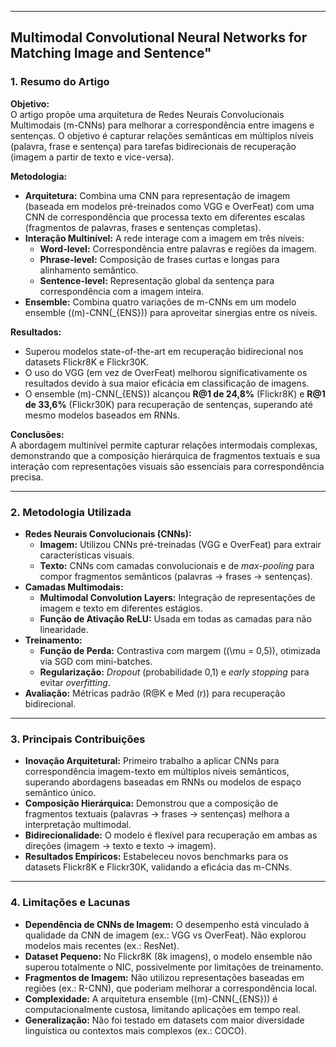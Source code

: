 ***
## Multimodal Convolutional Neural Networks for Matching Image and Sentence"

### 1. **Resumo do Artigo**  

**Objetivo:**  
O artigo propõe uma arquitetura de Redes Neurais Convolucionais Multimodais (m-CNNs) para melhorar a correspondência entre imagens e sentenças. O objetivo é capturar relações semânticas em múltiplos níveis (palavra, frase e sentença) para tarefas bidirecionais de recuperação (imagem a partir de texto e vice-versa).  

**Metodologia:**  
- **Arquitetura:** Combina uma CNN para representação de imagem (baseada em modelos pré-treinados como VGG e OverFeat) com uma CNN de correspondência que processa texto em diferentes escalas (fragmentos de palavras, frases e sentenças completas).  
- **Interação Multinível:** A rede interage com a imagem em três níveis:  
  - **Word-level:** Correspondência entre palavras e regiões da imagem.  
  - **Phrase-level:** Composição de frases curtas e longas para alinhamento semântico.  
  - **Sentence-level:** Representação global da sentença para correspondência com a imagem inteira.  
- **Ensemble:** Combina quatro variações de m-CNNs em um modelo ensemble (\(m\)-CNN\(_{ENS}\)) para aproveitar sinergias entre os níveis.  

**Resultados:**  
- Superou modelos state-of-the-art em recuperação bidirecional nos datasets Flickr8K e Flickr30K.  
- O uso do VGG (em vez de OverFeat) melhorou significativamente os resultados devido à sua maior eficácia em classificação de imagens.  
- O ensemble \(m\)-CNN\(_{ENS}\) alcançou **R@1 de 24,8%** (Flickr8K) e **R@1 de 33,6%** (Flickr30K) para recuperação de sentenças, superando até mesmo modelos baseados em RNNs.  

**Conclusões:**  
A abordagem multinível permite capturar relações intermodais complexas, demonstrando que a composição hierárquica de fragmentos textuais e sua interação com representações visuais são essenciais para correspondência precisa.  

***
### 2. **Metodologia Utilizada**  

- **Redes Neurais Convolucionais (CNNs):**  
  - **Imagem:** Utilizou CNNs pré-treinadas (VGG e OverFeat) para extrair características visuais.  
  - **Texto:** CNNs com camadas convolucionais e de *max-pooling* para compor fragmentos semânticos (palavras → frases → sentenças).  
- **Camadas Multimodais:**  
  - **Multimodal Convolution Layers:** Integração de representações de imagem e texto em diferentes estágios.  
  - **Função de Ativação ReLU:** Usada em todas as camadas para não linearidade.  
- **Treinamento:**  
  - **Função de Perda:** Contrastiva com margem (\(\mu = 0,5\)), otimizada via SGD com mini-batches.  
  - **Regularização:** *Dropout* (probabilidade 0,1) e *early stopping* para evitar *overfitting*.  
- **Avaliação:** Métricas padrão (R@K e Med \(r\)) para recuperação bidirecional.  

***
### 3. **Principais Contribuições**  

- **Inovação Arquitetural:** Primeiro trabalho a aplicar CNNs para correspondência imagem-texto em múltiplos níveis semânticos, superando abordagens baseadas em RNNs ou modelos de espaço semântico único.  
- **Composição Hierárquica:** Demonstrou que a composição de fragmentos textuais (palavras → frases → sentenças) melhora a interpretação multimodal.  
- **Bidirecionalidade:** O modelo é flexível para recuperação em ambas as direções (imagem → texto e texto → imagem).  
- **Resultados Empíricos:** Estabeleceu novos benchmarks para os datasets Flickr8K e Flickr30K, validando a eficácia das m-CNNs.  

***
### 4. **Limitações e Lacunas**  

- **Dependência de CNNs de Imagem:** O desempenho está vinculado à qualidade da CNN de imagem (ex.: VGG vs OverFeat). Não explorou modelos mais recentes (ex.: ResNet).  
- **Dataset Pequeno:** No Flickr8K (8k imagens), o modelo ensemble não superou totalmente o NIC, possivelmente por limitações de treinamento.  
- **Fragmentos de Imagem:** Não utilizou representações baseadas em regiões (ex.: R-CNN), que poderiam melhorar a correspondência local.  
- **Complexidade:** A arquitetura ensemble (\(m\)-CNN\(_{ENS}\)) é computacionalmente custosa, limitando aplicações em tempo real.  
- **Generalização:** Não foi testado em datasets com maior diversidade linguística ou contextos mais complexos (ex.: COCO).  